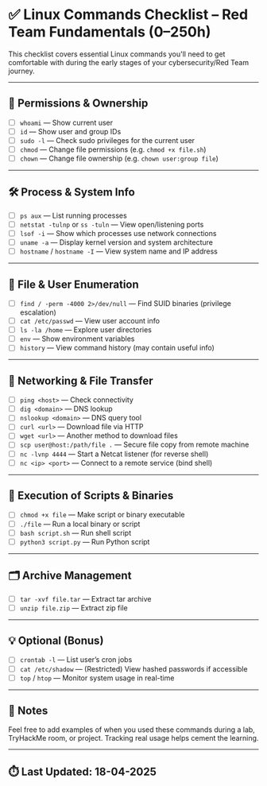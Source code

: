 # ✅ Linux Commands Checklist – Red Team Fundamentals (0–250h)

This checklist covers essential Linux commands you'll need to get comfortable with during the early stages of your cybersecurity/Red Team journey.

---

## 🔐 Permissions & Ownership

- [ ] `whoami` — Show current user
- [ ] `id` — Show user and group IDs
- [ ] `sudo -l` — Check sudo privileges for the current user
- [ ] `chmod` — Change file permissions (e.g. `chmod +x file.sh`)
- [ ] `chown` — Change file ownership (e.g. `chown user:group file`)

---

## 🛠️ Process & System Info

- [ ] `ps aux` — List running processes
- [ ] `netstat -tulnp` or `ss -tuln` — View open/listening ports
- [ ] `lsof -i` — Show which processes use network connections
- [ ] `uname -a` — Display kernel version and system architecture
- [ ] `hostname` / `hostname -I` — View system name and IP address

---

## 📁 File & User Enumeration

- [ ] `find / -perm -4000 2>/dev/null` — Find SUID binaries (privilege escalation)
- [ ] `cat /etc/passwd` — View user account info
- [ ] `ls -la /home` — Explore user directories
- [ ] `env` — Show environment variables
- [ ] `history` — View command history (may contain useful info)

---

## 📡 Networking & File Transfer

- [ ] `ping <host>` — Check connectivity
- [ ] `dig <domain>` — DNS lookup
- [ ] `nslookup <domain>` — DNS query tool
- [ ] `curl <url>` — Download file via HTTP
- [ ] `wget <url>` — Another method to download files
- [ ] `scp user@host:/path/file .` — Secure file copy from remote machine
- [ ] `nc -lvnp 4444` — Start a Netcat listener (for reverse shell)
- [ ] `nc <ip> <port>` — Connect to a remote service (bind shell)

---

## 🧪 Execution of Scripts & Binaries

- [ ] `chmod +x file` — Make script or binary executable
- [ ] `./file` — Run a local binary or script
- [ ] `bash script.sh` — Run shell script
- [ ] `python3 script.py` — Run Python script

---

## 🗂 Archive Management

- [ ] `tar -xvf file.tar` — Extract tar archive
- [ ] `unzip file.zip` — Extract zip file

---

## 💡 Optional (Bonus)

- [ ] `crontab -l` — List user’s cron jobs
- [ ] `cat /etc/shadow` — (Restricted) View hashed passwords if accessible
- [ ] `top` / `htop` — Monitor system usage in real-time

---

## 🧠 Notes

Feel free to add examples of when you used these commands during a lab, TryHackMe room, or project. Tracking real usage helps cement the learning.

---

## ⏱️ Last Updated: 18-04-2025


